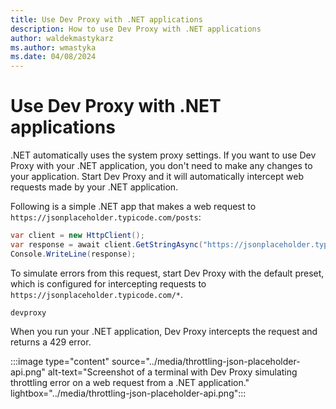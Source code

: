 ```yaml
---
title: Use Dev Proxy with .NET applications
description: How to use Dev Proxy with .NET applications
author: waldekmastykarz
ms.author: wmastyka
ms.date: 04/08/2024
---
```


# Use Dev Proxy with .NET applications

.NET automatically uses the system proxy settings. If you want to use Dev Proxy with your .NET application, you don't need to make any changes to your application. Start Dev Proxy and it will automatically intercept web requests made by your .NET application.

Following is a simple .NET app that makes a web request to `https://jsonplaceholder.typicode.com/posts`:

```csharp
var client = new HttpClient();
var response = await client.GetStringAsync("https://jsonplaceholder.typicode.com/posts");
Console.WriteLine(response);
```

To simulate errors from this request, start Dev Proxy with the default preset, which is configured for intercepting requests to `https://jsonplaceholder.typicode.com/*`.

```console
devproxy
```

When you run your .NET application, Dev Proxy intercepts the request and returns a 429 error.

:::image type="content" source="../media/throttling-json-placeholder-api.png" alt-text="Screenshot of a terminal with Dev Proxy simulating throttling error on a web request from a .NET application." lightbox="../media/throttling-json-placeholder-api.png":::
